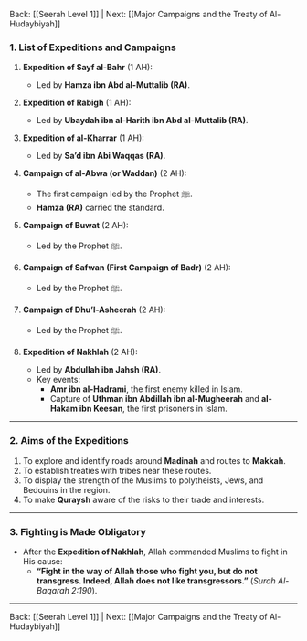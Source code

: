 Back: [[Seerah Level 1]] | Next: [[Major Campaigns and the Treaty of Al-Hudaybiyah]]

### **1. List of Expeditions and Campaigns**  
1. **Expedition of Sayf al-Bahr** (1 AH):  
   - Led by **Hamza ibn Abd al-Muttalib (RA)**.

2. **Expedition of Rabigh** (1 AH):  
   - Led by **Ubaydah ibn al-Harith ibn Abd al-Muttalib (RA)**.

3. **Expedition of al-Kharrar** (1 AH):  
   - Led by **Sa’d ibn Abi Waqqas (RA)**.

4. **Campaign of al-Abwa (or Waddan)** (2 AH):  
   - The first campaign led by the Prophet ﷺ.  
   - **Hamza (RA)** carried the standard.

5. **Campaign of Buwat** (2 AH):  
   - Led by the Prophet ﷺ.

6. **Campaign of Safwan (First Campaign of Badr)** (2 AH):  
   - Led by the Prophet ﷺ.

7. **Campaign of Dhu’l-Asheerah** (2 AH):  
   - Led by the Prophet ﷺ.

8. **Expedition of Nakhlah** (2 AH):  
   - Led by **Abdullah ibn Jahsh (RA)**.  
   - Key events:  
     - **Amr ibn al-Hadrami**, the first enemy killed in Islam.  
     - Capture of **Uthman ibn Abdillah ibn al-Mugheerah** and **al-Hakam ibn Keesan**, the first prisoners in Islam.

---

### **2. Aims of the Expeditions**  
1. To explore and identify roads around **Madinah** and routes to **Makkah**.  
2. To establish treaties with tribes near these routes.  
3. To display the strength of the Muslims to polytheists, Jews, and Bedouins in the region.  
4. To make **Quraysh** aware of the risks to their trade and interests.

---

### **3. Fighting is Made Obligatory**  
- After the **Expedition of Nakhlah**, Allah commanded Muslims to fight in His cause:  
  - **“Fight in the way of Allah those who fight you, but do not transgress. Indeed, Allah does not like transgressors.”** (*Surah Al-Baqarah 2:190*).  

---

Back: [[Seerah Level 1]] | Next: [[Major Campaigns and the Treaty of Al-Hudaybiyah]]